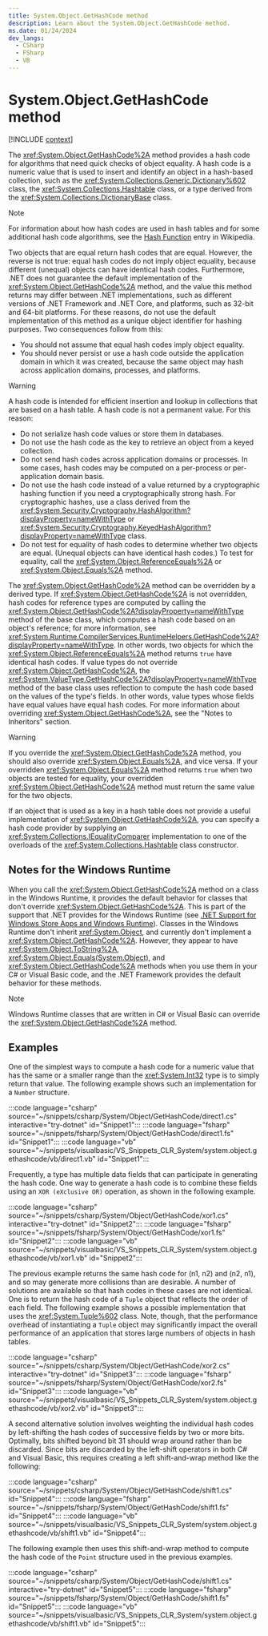```yaml
---
title: System.Object.GetHashCode method
description: Learn about the System.Object.GetHashCode method.
ms.date: 01/24/2024
dev_langs:
  - CSharp
  - FSharp
  - VB
---
```

# System.Object.GetHashCode method

[!INCLUDE [context](includes/context.md)]

The <xref:System.Object.GetHashCode%2A> method provides a hash code for algorithms that need quick checks of object equality. A hash code is a numeric value that is used to insert and identify an object in a hash-based collection, such as the <xref:System.Collections.Generic.Dictionary%602> class, the <xref:System.Collections.Hashtable> class, or a type derived from the <xref:System.Collections.DictionaryBase> class.

> [!NOTE]
> For information about how hash codes are used in hash tables and for some additional hash code algorithms, see the [Hash Function](https://en.wikipedia.org/wiki/Hash_function) entry in Wikipedia.

Two objects that are equal return hash codes that are equal. However, the reverse is not true: equal hash codes do not imply object equality, because different (unequal) objects can have identical hash codes. Furthermore, .NET does not guarantee the default implementation of the <xref:System.Object.GetHashCode%2A> method, and the value this method returns may differ between .NET implementations, such as different versions of .NET Framework and .NET Core, and platforms, such as 32-bit and 64-bit platforms. For these reasons, do not use the default implementation of this method as a unique object identifier for hashing purposes. Two consequences follow from this:

- You should not assume that equal hash codes imply object equality.
- You should never persist or use a hash code outside the application domain in which it was created, because the same object may hash across application domains, processes, and platforms.

> [!WARNING]
> A hash code is intended for efficient insertion and lookup in collections that are based on a hash table. A hash code is not a permanent value. For this reason:
>
> - Do not serialize hash code values or store them in databases.
> - Do not use the hash code as the key to retrieve an object from a keyed collection.
> - Do not send hash codes across application domains or processes. In some cases, hash codes may be computed on a per-process or per-application domain basis.
> - Do not use the hash code instead of a value returned by a cryptographic hashing function if you need a cryptographically strong hash. For cryptographic hashes, use a class derived from the <xref:System.Security.Cryptography.HashAlgorithm?displayProperty=nameWithType> or <xref:System.Security.Cryptography.KeyedHashAlgorithm?displayProperty=nameWithType> class.
> - Do not test for equality of hash codes to determine whether two objects are equal. (Unequal objects can have identical hash codes.) To test for equality, call the <xref:System.Object.ReferenceEquals%2A> or <xref:System.Object.Equals%2A> method.

The <xref:System.Object.GetHashCode%2A> method can be overridden by a derived type. If <xref:System.Object.GetHashCode%2A> is not overridden, hash codes for reference types are computed by calling the <xref:System.Object.GetHashCode%2A?displayProperty=nameWithType> method of the base class, which computes a hash code based on an object's reference; for more information, see <xref:System.Runtime.CompilerServices.RuntimeHelpers.GetHashCode%2A?displayProperty=nameWithType>. In other words, two objects for which the <xref:System.Object.ReferenceEquals%2A> method returns `true` have identical hash codes. If value types do not override <xref:System.Object.GetHashCode%2A>, the <xref:System.ValueType.GetHashCode%2A?displayProperty=nameWithType> method of the base class uses reflection to compute the hash code based on the values of the type's fields. In other words, value types whose fields have equal values have equal hash codes. For more information about overriding <xref:System.Object.GetHashCode%2A>, see the "Notes to Inheritors" section.

> [!WARNING]
> If you override the <xref:System.Object.GetHashCode%2A> method, you should also override <xref:System.Object.Equals%2A>, and vice versa. If your overridden <xref:System.Object.Equals%2A> method returns `true` when two objects are tested for equality, your overridden <xref:System.Object.GetHashCode%2A> method must return the same value for the two objects.

If an object that is used as a key in a hash table does not provide a useful implementation of <xref:System.Object.GetHashCode%2A>, you can specify a hash code provider by supplying an <xref:System.Collections.IEqualityComparer> implementation to one of the overloads of the <xref:System.Collections.Hashtable> class constructor.

## Notes for the Windows Runtime

When you call the <xref:System.Object.GetHashCode%2A> method on a class in the Windows Runtime, it provides the default behavior for classes that don't override <xref:System.Object.GetHashCode%2A>. This is part of the support that .NET provides for the Windows Runtime (see [.NET Support for Windows Store Apps and Windows Runtime](/dotnet/standard/cross-platform/support-for-windows-store-apps-and-windows-runtime)). Classes in the Windows Runtime don't inherit <xref:System.Object>, and currently don't implement a <xref:System.Object.GetHashCode%2A>. However, they appear to have <xref:System.Object.ToString%2A>, <xref:System.Object.Equals(System.Object)>, and <xref:System.Object.GetHashCode%2A> methods when you use them in your C# or Visual Basic code, and the .NET Framework provides the default behavior for these methods.

> [!NOTE]
> Windows Runtime classes that are written in C# or Visual Basic can override the <xref:System.Object.GetHashCode%2A> method.

## Examples

One of the simplest ways to compute a hash code for a numeric value that has the same or a smaller range than the <xref:System.Int32> type is to simply return that value. The following example shows such an implementation for a `Number` structure.

:::code language="csharp" source="~/snippets/csharp/System/Object/GetHashCode/direct1.cs" interactive="try-dotnet" id="Snippet1":::
:::code language="fsharp" source="~/snippets/fsharp/System/Object/GetHashCode/direct1.fs" id="Snippet1":::
:::code language="vb" source="~/snippets/visualbasic/VS_Snippets_CLR_System/system.object.gethashcode/vb/direct1.vb" id="Snippet1":::

Frequently, a type has multiple data fields that can participate in generating the hash code. One way to generate a hash code is to combine these fields using an `XOR (eXclusive OR)` operation, as shown in the following example.

:::code language="csharp" source="~/snippets/csharp/System/Object/GetHashCode/xor1.cs" interactive="try-dotnet" id="Snippet2":::
:::code language="fsharp" source="~/snippets/fsharp/System/Object/GetHashCode/xor1.fs" id="Snippet2":::
:::code language="vb" source="~/snippets/visualbasic/VS_Snippets_CLR_System/system.object.gethashcode/vb/xor1.vb" id="Snippet2":::

The previous example returns the same hash code for (n1, n2) and (n2, n1), and so may generate more collisions than are desirable. A number of solutions are available so that hash codes in these cases are not identical. One is to return the hash code of a `Tuple` object that reflects the order of each field. The following example shows a possible implementation that uses the <xref:System.Tuple%602> class. Note, though, that the performance overhead of instantiating a `Tuple` object may significantly impact the overall performance of an application that stores large numbers of objects in hash tables.

:::code language="csharp" source="~/snippets/csharp/System/Object/GetHashCode/xor2.cs" interactive="try-dotnet" id="Snippet3":::
:::code language="fsharp" source="~/snippets/fsharp/System/Object/GetHashCode/xor2.fs" id="Snippet3":::
:::code language="vb" source="~/snippets/visualbasic/VS_Snippets_CLR_System/system.object.gethashcode/vb/xor2.vb" id="Snippet3":::

A second alternative solution involves weighting the individual hash codes by left-shifting the hash codes of successive fields by two or more bits. Optimally, bits shifted beyond bit 31 should wrap around rather than be discarded. Since bits are discarded by the left-shift operators in both C# and Visual Basic, this requires creating a left shift-and-wrap method like the following:

:::code language="csharp" source="~/snippets/csharp/System/Object/GetHashCode/shift1.cs" id="Snippet4":::
:::code language="fsharp" source="~/snippets/fsharp/System/Object/GetHashCode/shift1.fs" id="Snippet4":::
:::code language="vb" source="~/snippets/visualbasic/VS_Snippets_CLR_System/system.object.gethashcode/vb/shift1.vb" id="Snippet4":::

The following example then uses this shift-and-wrap method to compute the hash code of the `Point` structure used in the previous examples.

:::code language="csharp" source="~/snippets/csharp/System/Object/GetHashCode/shift1.cs" interactive="try-dotnet" id="Snippet5":::
:::code language="fsharp" source="~/snippets/fsharp/System/Object/GetHashCode/shift1.fs" id="Snippet5":::
:::code language="vb" source="~/snippets/visualbasic/VS_Snippets_CLR_System/system.object.gethashcode/vb/shift1.vb" id="Snippet5":::
